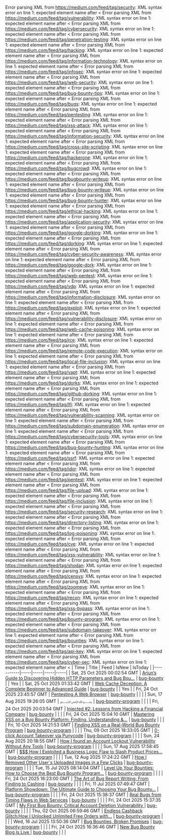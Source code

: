 Error parsing XML from https://medium.com/feed/tag/security: XML syntax error on line 1: expected element name after <
Error parsing XML from https://medium.com/feed/tag/vulnerability: XML syntax error on line 1: expected element name after <
Error parsing XML from https://medium.com/feed/tag/cybersecurity: XML syntax error on line 1: expected element name after <
Error parsing XML from https://medium.com/feed/tag/penetration-testing: XML syntax error on line 1: expected element name after <
Error parsing XML from https://medium.com/feed/tag/hacking: XML syntax error on line 1: expected element name after <
Error parsing XML from https://medium.com/feed/tag/information-technology: XML syntax error on line 1: expected element name after <
Error parsing XML from https://medium.com/feed/tag/infosec: XML syntax error on line 1: expected element name after <
Error parsing XML from https://medium.com/feed/tag/web-security: XML syntax error on line 1: expected element name after <
Error parsing XML from https://medium.com/feed/tag/bug-bounty-tips: XML syntax error on line 1: expected element name after <
Error parsing XML from https://medium.com/feed/tag/bugs: XML syntax error on line 1: expected element name after <
Error parsing XML from https://medium.com/feed/tag/pentesting: XML syntax error on line 1: expected element name after <
Error parsing XML from https://medium.com/feed/tag/xss-attack: XML syntax error on line 1: expected element name after <
Error parsing XML from https://medium.com/feed/tag/information-security: XML syntax error on line 1: expected element name after <
Error parsing XML from https://medium.com/feed/tag/cross-site-scripting: XML syntax error on line 1: expected element name after <
Error parsing XML from https://medium.com/feed/tag/hackerone: XML syntax error on line 1: expected element name after <
Error parsing XML from https://medium.com/feed/tag/bugcrowd: XML syntax error on line 1: expected element name after <
Error parsing XML from https://medium.com/feed/tag/bugbounty-writeup: XML syntax error on line 1: expected element name after <
Error parsing XML from https://medium.com/feed/tag/bug-bounty-writeup: XML syntax error on line 1: expected element name after <
Error parsing XML from https://medium.com/feed/tag/bug-bounty-hunter: XML syntax error on line 1: expected element name after <
Error parsing XML from https://medium.com/feed/tag/ethical-hacking: XML syntax error on line 1: expected element name after <
Error parsing XML from https://medium.com/feed/tag/application-security: XML syntax error on line 1: expected element name after <
Error parsing XML from https://medium.com/feed/tag/google-dorking: XML syntax error on line 1: expected element name after <
Error parsing XML from https://medium.com/feed/tag/dorking: XML syntax error on line 1: expected element name after <
Error parsing XML from https://medium.com/feed/tag/cyber-security-awareness: XML syntax error on line 1: expected element name after <
Error parsing XML from https://medium.com/feed/tag/google-dork: XML syntax error on line 1: expected element name after <
Error parsing XML from https://medium.com/feed/tag/web-pentest: XML syntax error on line 1: expected element name after <
Error parsing XML from https://medium.com/feed/tag/vdp: XML syntax error on line 1: expected element name after <
Error parsing XML from https://medium.com/feed/tag/information-disclosure: XML syntax error on line 1: expected element name after <
Error parsing XML from https://medium.com/feed/tag/exploit: XML syntax error on line 1: expected element name after <
Error parsing XML from https://medium.com/feed/tag/vulnerability-disclosure: XML syntax error on line 1: expected element name after <
Error parsing XML from https://medium.com/feed/tag/web-cache-poisoning: XML syntax error on line 1: expected element name after <
Error parsing XML from https://medium.com/feed/tag/rce: XML syntax error on line 1: expected element name after <
Error parsing XML from https://medium.com/feed/tag/remote-code-execution: XML syntax error on line 1: expected element name after <
Error parsing XML from https://medium.com/feed/tag/local-file-inclusion: XML syntax error on line 1: expected element name after <
Error parsing XML from https://medium.com/feed/tag/vapt: XML syntax error on line 1: expected element name after <
Error parsing XML from https://medium.com/feed/tag/dorks: XML syntax error on line 1: expected element name after <
Error parsing XML from https://medium.com/feed/tag/github-dorking: XML syntax error on line 1: expected element name after <
Error parsing XML from https://medium.com/feed/tag/lfi: XML syntax error on line 1: expected element name after <
Error parsing XML from https://medium.com/feed/tag/vulnerability-scanning: XML syntax error on line 1: expected element name after <
Error parsing XML from https://medium.com/feed/tag/subdomain-enumeration: XML syntax error on line 1: expected element name after <
Error parsing XML from https://medium.com/feed/tag/cybersecurity-tools: XML syntax error on line 1: expected element name after <
Error parsing XML from https://medium.com/feed/tag/bug-bounty-hunting: XML syntax error on line 1: expected element name after <
Error parsing XML from https://medium.com/feed/tag/ssrf: XML syntax error on line 1: expected element name after <
Error parsing XML from https://medium.com/feed/tag/idor: XML syntax error on line 1: expected element name after <
Error parsing XML from https://medium.com/feed/tag/pentest: XML syntax error on line 1: expected element name after <
Error parsing XML from https://medium.com/feed/tag/file-upload: XML syntax error on line 1: expected element name after <
Error parsing XML from https://medium.com/feed/tag/file-inclusion: XML syntax error on line 1: expected element name after <
Error parsing XML from https://medium.com/feed/tag/security-research: XML syntax error on line 1: expected element name after <
Error parsing XML from https://medium.com/feed/tag/directory-listing: XML syntax error on line 1: expected element name after <
Error parsing XML from https://medium.com/feed/tag/log-poisoning: XML syntax error on line 1: expected element name after <
Error parsing XML from https://medium.com/feed/tag/cve: XML syntax error on line 1: expected element name after <
Error parsing XML from https://medium.com/feed/tag/xss-vulnerability: XML syntax error on line 1: expected element name after <
Error parsing XML from https://medium.com/feed/tag/shodan: XML syntax error on line 1: expected element name after <
Error parsing XML from https://medium.com/feed/tag/censys: XML syntax error on line 1: expected element name after <
Error parsing XML from https://medium.com/feed/tag/zoomeye: XML syntax error on line 1: expected element name after <
Error parsing XML from https://medium.com/feed/tag/recon: XML syntax error on line 1: expected element name after <
Error parsing XML from https://medium.com/feed/tag/xss-bypass: XML syntax error on line 1: expected element name after <
Error parsing XML from https://medium.com/feed/tag/bounty-program: XML syntax error on line 1: expected element name after <
Error parsing XML from https://medium.com/feed/tag/subdomain-takeover: XML syntax error on line 1: expected element name after <
Error parsing XML from https://medium.com/feed/tag/bounties: XML syntax error on line 1: expected element name after <
Error parsing XML from https://medium.com/feed/tag/api-key: XML syntax error on line 1: expected element name after <
Error parsing XML from https://medium.com/feed/tag/cyber-sec: XML syntax error on line 1: expected element name after <
| Time | Title | Feed | IsNew | IsToday |
|-----------|-----|-----|-----|-----|
| Sat, 25 Oct 2025 00:02:54 GMT | [Arjun’s Guide to Discovering Hidden HTTP Parameters and Bug Bou...](https://freedium.cfd/https://medium.com/p/678dc66763d7) | [bug-bounty](https://medium.com/feed/tag/bug-bounty) |  | Yes |
| Sat, 25 Oct 2025 01:33:42 GMT | [Web Cache Deception: A Complete Beginner to Advanced Guide](https://freedium.cfd/https://medium.com/p/94cf851cd89f) | [bug-bounty](https://medium.com/feed/tag/bug-bounty) |  | Yes |
| Fri, 24 Oct 2025 23:45:57 GMT | [Pentesting A Web Browser](https://freedium.cfd/https://medium.com/p/ce20b35ae321) | [bug-bounty](https://medium.com/feed/tag/bug-bounty) |  |  |
| Sun, 17 Aug 2025 19:26:05 GMT | [﷽](https://freedium.cfd/https://medium.com/p/b3205aa78fbb) | [bug-bounty-program](https://medium.com/feed/tag/bug-bounty-program) |  |  |
| Fri, 24 Oct 2025 20:03:54 GMT | [Injected #2: Lessons from Hacking a Financial Company](https://freedium.cfd/https://medium.com/p/a95c974a3604) | [bug-bounty](https://medium.com/feed/tag/bug-bounty) |  |  |
| Fri, 24 Oct 2025 15:04:10 GMT | [ Mastering XSS on a Bug Bounty Platform: Finding, Understanding &...](https://freedium.cfd/https://medium.com/p/7a6693284091) | [bug-bounty](https://medium.com/feed/tag/bug-bounty) |  |  |
| Fri, 10 Oct 2025 14:21:53 GMT | [Finding XSS on a Real-World Bug Bounty Program](https://freedium.cfd/https://medium.com/p/d718335bcb30) | [bug-bounty-program](https://medium.com/feed/tag/bug-bounty-program) |  |  |
| Thu, 09 Oct 2025 18:33:05 GMT | [0-click Account Takeover via Punycode](https://freedium.cfd/https://medium.com/p/39b9a5cfbfb1) | [bug-bounty-program](https://medium.com/feed/tag/bug-bounty-program) |  |  |
| Sun, 24 Aug 2025 20:18:55 GMT | [How I found an Account Lockout Vulnerability Without Any Tools](https://freedium.cfd/https://medium.com/p/f52cbcd58730) | [bug-bounty-program](https://medium.com/feed/tag/bug-bounty-program) |  |  |
| Sun, 17 Aug 2025 17:58:45 GMT | [$$$ How I Exploited a Business Logic Flaw to Slash Product Prices...](https://freedium.cfd/https://medium.com/p/64cd1d445d17) | [bug-bounty-program](https://medium.com/feed/tag/bug-bounty-program) |  |  |
| Tue, 12 Aug 2025 17:24:22 GMT | [How I Removed Other User`s Uploaded Images in a Few Clicks](https://freedium.cfd/https://medium.com/p/fdeb6355458b) | [bug-bounty-program](https://medium.com/feed/tag/bug-bounty-program) |  |  |
| Tue, 15 Jul 2025 08:14:04 GMT | [Level Up Your Bounties: How to Choose the Best Bug Bounty Program...](https://freedium.cfd/https://medium.com/p/18cdaf61cdcb) | [bug-bounty-program](https://medium.com/feed/tag/bug-bounty-program) |  |  |
| Fri, 24 Oct 2025 16:23:00 GMT | [The Art of Bug Report Writing: From Finding to Cashing](https://freedium.cfd/https://medium.com/p/df7e2452ff08) | [bug-bounty](https://medium.com/feed/tag/bug-bounty) |  |  |
| Fri, 11 Jul 2025 07:49:47 GMT | [Platform Showdown: The Ultimate Guide to Choosing Your Bug Bounty...](https://freedium.cfd/https://medium.com/p/64ea085ae800) | [bug-bounty-program](https://medium.com/feed/tag/bug-bounty-program) |  |  |
| Fri, 24 Oct 2025 15:38:37 GMT | [Real Bugs from Timing Flaws in Web Services](https://freedium.cfd/https://medium.com/p/89c885c4ac02) | [bug-bounty](https://medium.com/feed/tag/bug-bounty) |  |  |
| Fri, 24 Oct 2025 15:37:35 GMT | [My First Bug Bounty: Critical Account Deletion Vulnerability ](https://freedium.cfd/https://medium.com/p/cdfcedaea344) | [bug-bounty](https://medium.com/feed/tag/bug-bounty) |  |  |
| Thu, 02 Oct 2025 06:59:46 GMT | [Endless Cashback Glitch:How I Unlocked Unlimited Free Orders with...](https://freedium.cfd/https://medium.com/p/d150c5db0a92) | [bug-bounty-program](https://medium.com/feed/tag/bug-bounty-program) |  |  |
| Wed, 16 Jul 2025 13:50:36 GMT | [Bug Bounties, Broken Promises](https://freedium.cfd/https://medium.com/p/a19557db0aaa) | [bug-bounty-program](https://medium.com/feed/tag/bug-bounty-program) |  |  |
| Fri, 24 Oct 2025 16:36:46 GMT | [New Bug Bounty Blog Is Live ](https://freedium.cfd/https://medium.com/p/58bab17d8530) | [bug-bounty](https://medium.com/feed/tag/bug-bounty) |  |  |

